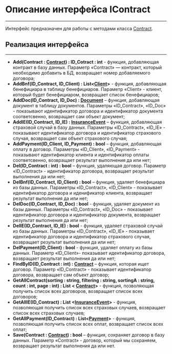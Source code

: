 # **Описание интерфейса IContract**
***
Интерфейс предназначен для работы с методами класса [Contract]().
## Реализация интерфейса
***
+ **Add(Contract :  [Contract]()) : ID_Cotract : int** - функция, добавляющая контракт в базу данных. Параметр «Contract» — контракт, который необходимо добавить в БД, возвращает номер добавляемого договора;
+ **AddBnf(ID_Contract, ID_Client) : List<[Client]()>** - функция, добавляющая бенефициара в таблицу бенефициаров. Параметр «Client» - клиент, который будет бенефициаром, возвращает список бенефициаров;
+ **AddDoc(ID_Contract, ID_Doc) : [Document]()** – функция, добавляющая документ в таблицу документов. Параметры  «ID_Contract», «ID_Doc» - показывают идентификатор договора и идентификатор документа соответсвенно, возвращает сам объект документ;
+ **AddIE(ID_Contract, ID_IE) : [InsuranceEvent]()** – функция, добавляющая страховой случай в базу данных. Параметры «ID_Contract», «ID_IE» - показывают идентификатор договора и идентификатор страхового случая, возвращает сам объект страхового случая;
+ **AddPayment(ID_Client, ID_Payment) : bool** – функция, добавляющая оплату в договор. Параметры «ID_Client», «ID_Payment» - показывают идентификатор клиента и идентификатор оплаты соответсвенно, возвращает результат выполнения да или нет;
+ **Del(ID_Contract : int) : bool** – функция, удаляющая договор. Параметр «ID_Contract» - идентификатор договора, возвращает результат выполнения да или нет;
+ **DelBnf(ID_Contract, ID_Client) : bool** – функция, удаляет бенефициара из базы данных. Параметры «ID_Contract», «ID_Client» - показывает идентификатор договора и иденификатор клиента, возвращает результат выполнения да или нет;
+ **DelDoc(ID_Contract, ID_Doc) : bool** - функция, удаляет документ из базы данных. Параметры «ID_Contract», «ID_Doc» - показывает идентификатор договора и идентификатор документа, возвращает результат выполнения да или нет;
+ **DelIE(ID_Contract, ID_IE) : bool** - функция, удаляет страховой случай из базы данных. Параметры «ID_Contract», «ID_IE» - показывает идентификатор договора и идентификатор страхового случая, возвращает результат выполнения да или нет;
+ **DelPayment(ID_Client) : bool** -  функция, удаляет оплату из базы данных. Параметр «ID_Client»- показывает идентификатор договора, возвращает результат выполнения да или нет;
+ **FindByID(ID_Contract : int) :  [Contract]()** – функция, которая ищет договор. Параметр «ID_Contract» - показывает идентификатор договора, возвращает сам объект договор;
+ **GetAllContract(sorting : string, filtering : string, sortingA : string, count : int, page : int) : List < [Contract]()>** - функция, позволяющая получить список всех договоров, возвращает список всех договоров;
+ **GetAllIE(ID_Contract) : List <[InsuranceEvent]()>** - функция, позволяющая получить список всех страховых случаев, возвращает список всех страховых случаев;
+ **GetAllPayment(ID_Contract) : List<[Payment]()>** - функция, позволяющая получить список всех оплат, возвращает список всех оплат;
+ **Save(Contract :  [Contract]()) : bool** – функция, сохраняет договор в базу данных. Параметр «Contract» - договор, который мы сохраняем, возвращает результат выполнения да или нет.

